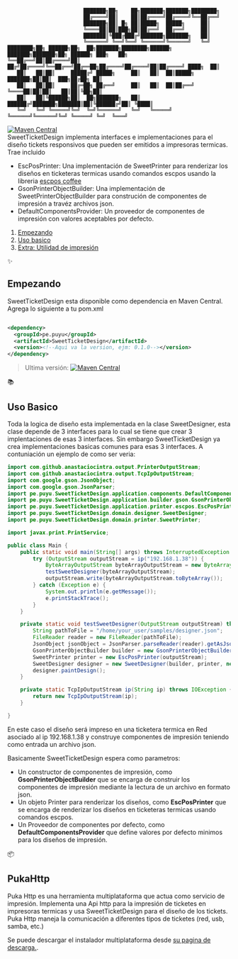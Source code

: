 ```
                        ███████╗██╗    ██╗███████╗███████╗████████╗                        
                        ██╔════╝██║    ██║██╔════╝██╔════╝╚══██╔══╝                        
                        ███████╗██║ █╗ ██║█████╗  █████╗     ██║                           
                        ╚════██║██║███╗██║██╔══╝  ██╔══╝     ██║                           
                        ███████║╚███╔███╔╝███████╗███████╗   ██║                           
                        ╚══════╝ ╚══╝╚══╝ ╚══════╝╚══════╝   ╚═╝                           
████████╗██╗ ██████╗██╗  ██╗███████╗████████╗██████╗ ███████╗███████╗██╗ ██████╗ ███╗   ██╗
╚══██╔══╝██║██╔════╝██║ ██╔╝██╔════╝╚══██╔══╝██╔══██╗██╔════╝██╔════╝██║██╔════╝ ████╗  ██║
   ██║   ██║██║     █████╔╝ █████╗     ██║   ██║  ██║█████╗  ███████╗██║██║  ███╗██╔██╗ ██║
   ██║   ██║██║     ██╔═██╗ ██╔══╝     ██║   ██║  ██║██╔══╝  ╚════██║██║██║   ██║██║╚██╗██║
   ██║   ██║╚██████╗██║  ██╗███████╗   ██║   ██████╔╝███████╗███████║██║╚██████╔╝██║ ╚████║
   ╚═╝   ╚═╝ ╚═════╝╚═╝  ╚═╝╚══════╝   ╚═╝   ╚═════╝ ╚══════╝╚══════╝╚═╝ ╚═════╝ ╚═╝  ╚═══╝
```

[![Maven Central](https://img.shields.io/maven-central/v/pe.puyu/SweetTicketDesign.svg?label=Maven%20Central)](https://central.sonatype.com/artifact/pe.puyu/SweetTicketDesign)<br>
SweetTicketDesign implementa interfaces e implementaciones para el diseño tickets responsivos que pueden ser emitidos a impresoras termicas.
Trae incluido 
- EscPosPrinter: Una implementación de SweetPrinter para renderizar los diseños en ticketeras termicas
  usando comandos escpos usando la libreria [escpos coffee](https://github.com/anastaciocintra/escpos-coffee)
- GsonPrinterObjectBuilder: Una implementación de SweetPrinterObjectBuilder para construción de componentes de impresión 
  a travéz archivos json.
- DefaultComponentsProvider: Un proveedor de componentes de impresión con valores aceptables por defecto.

1. [Empezando](#empezando)
2. [Uso basico](#uso-basico)
3. [Extra: Utilidad de impresión](#pukahttp)

✨
## Empezando

SweetTicketDesign esta disponible como dependencia en Maven Central.
Agrega lo siguiente a tu pom.xml

```xml

<dependency>
  <groupId>pe.puyu</groupId>
  <artifactId>SweetTicketDesign</artifactId>
  <version><!--Aqui va la version, ejm: 0.1.0--></version>
</dependency>
```

> Ultima
> versión: [![Maven Central](https://img.shields.io/maven-central/v/pe.puyu/SweetTicketDesign.svg?label=Maven%20Central)](https://central.sonatype.com/artifact/pe.puyu/SweetTicketDesign)

📚 
## Uso Basico

Toda la logica de diseño esta implementada en la clase SweetDesigner, esta clase depende de 3 interfaces para lo cual se tiene que crear 3 implentaciones de esas 3 interfaces.
Sin embargo SweetTicketDesign ya crea implementaciones basicas comunes para esas 3 interfaces. A contuniación un ejemplo de como ser veria:


```java
import com.github.anastaciocintra.output.PrinterOutputStream;
import com.github.anastaciocintra.output.TcpIpOutputStream;
import com.google.gson.JsonObject;
import com.google.gson.JsonParser;
import pe.puyu.SweetTicketDesign.application.components.DefaultComponentsProvider;
import pe.puyu.SweetTicketDesign.application.builder.gson.GsonPrinterObjectBuilder;
import pe.puyu.SweetTicketDesign.application.printer.escpos.EscPosPrinter;
import pe.puyu.SweetTicketDesign.domain.designer.SweetDesigner;
import pe.puyu.SweetTicketDesign.domain.printer.SweetPrinter;

import javax.print.PrintService;

public class Main {
    public static void main(String[] args) throws InterruptedException {
        try (OutputStream outputStream = ip("192.168.1.38")) {
            ByteArrayOutputStream byteArrayOutputStream = new ByteArrayOutputStream();
            testSweetDesigner(byteArrayOutputStream);
            outputStream.write(byteArrayOutputStream.toByteArray());
        } catch (Exception e) {
            System.out.println(e.getMessage());
            e.printStackTrace();
        }
    }

    private static void testSweetDesigner(OutputStream outputStream) throws FileNotFoundException {
        String pathToFile = "/home/your_user/samples/designer.json";
        FileReader reader = new FileReader(pathToFile);
        JsonObject jsonObject = JsonParser.parseReader(reader).getAsJsonObject();
        GsonPrinterObjectBuilder builder = new GsonPrinterObjectBuilder(jsonObject);
        SweetPrinter printer = new EscPosPrinter(outputStream);
        SweetDesigner designer = new SweetDesigner(builder, printer, new DefaultComponentsProvider());
        designer.paintDesign();
    }

    private static TcpIpOutputStream ip(String ip) throws IOException {
        return new TcpIpOutputStream(ip);
    }

}
```

En este caso el diseño será impreso en una ticketera termica en Red asociado al ip 192.168.1.38 y construye componentes de impresión teniendo como entrada un archivo json.

Basicamente SweetTicketDesign espera como parametros:

- Un constructor de componentes de impresión, como **GsonPrinterObjectBuilder** que se encarga de construir los componentes de impresión mediante la lectura de un archivo en formato json.
- Un objeto Printer para renderizar los diseños, como **EscPosPrinter** que se encarga de renderizar los diseños en ticketeras termicas usando comandos escpos.
- Un Proveedor de componentes por defecto, como **DefaultComponentsProvider** que define valores por defecto minimos para los diseños de impresión.

📦
## PukaHttp

Puka Http es una herramienta multiplataforma que actua como servicio de impresión. Implementa una Api http para la impresión de ticketes en impresoras termicas y 
usa SweetTicketDesign para el diseño de los tickets. Puka Http maneja la comunicación a diferentes tipos de ticketes (red, usb, samba, etc.)

Se puede descargar el instalador multiplataforma desde [su pagina de descarga.](https://www.jdeploy.com/gh/puyu-pe/puka-http).
